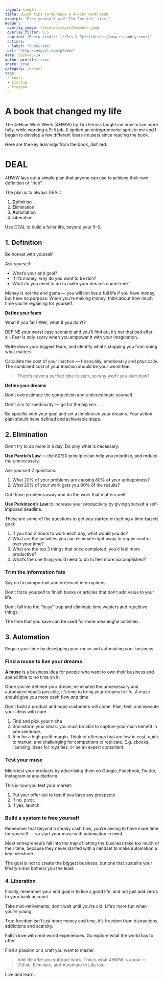 ```yaml
---
layout: single
title: Quick tips to achieve a 4-hour work week 
excerpt: "Free yourself with Tim Ferriss’ tips."
header:
 overlay_image: /assets/images/hammock.jpeg
 overlay_filter: 0.5
 caption: "Photo credit: [**Ris & Ry**](https://www.risandry.com/)"
 actions:
 - label: "Subscribe"
 url: "http://eepurl.com/g7u8ez"
date: 2020-08-24
author_profile: true
share: true 
category: lessons
tags:
 - tools
 - startup
 - freedom
---
```


# A book that changed my life

The 4-Hour Work Week (4HWW) by Tim Ferriss taught me how to live more fully, while working a 9-5 job. It ignited an entrepreneurial spirit in me and I began to develop a few different ideas (muses) since reading the book. 

Here are the key learnings from the book, distilled.

# DEAL

4HWW lays out a simple plan that anyone can use to achieve their own definition of “rich”.

The plan is to always DEAL:
1. **D**efinition 
2. **E**limination
3. **A**utomation
4. **L**iberation

Use DEAL to build a fuller life, beyond your 9-5. 

## 1. Definition

Be honest with yourself.

Ask yourself:
- What’s your end goal?
- If it’s money, why do you want to be rich?
- What do you need to do to make your dreams come true?

Money is not the end game — you will not live a full life if you have money, but have no purpose. When you’re making money, think about how much time you’re regaining for yourself. 

**Define your fears**

What if you fail? Well, what if you don’t?

DEFINE your worst case scenario and you’ll find out it’s not that bad after all. Fear is only scary when you empower it with your imagination. 

Write down your biggest fears, and identify what’s stopping you from doing what matters.

Calculate the cost of your inaction — financially, emotionally and physically. The combined cost of your inaction should be your worst fear. 

> There’s never a perfect time to start, so why won’t you start now?

**Define your dreams** 

Don’t overestimate the competition and underestimate yourself. 

Don’t aim for mediocrity — go for the big win. 

Be specific with your goal and set a timeline on your dreams. Your action plan should have defined and achievable steps.

## 2. Elimination

Don’t try to do more in a day. Do only what is necessary.

**Use Pareto’s Law** — the 80/20 principle can help you prioritise, and reduce the unnecessary. 

Ask yourself 2 questions:
1. What 20% of your problems are causing 80% of your unhappiness?
2. What 20% of your work gets you 80% of the results?

Cut those problems away and do the work that matters well. 

**Use Parkinson’s Law** to increase your productivity by giving yourself a self-imposed deadline. 

These are some of the questions to get you started on setting a time-based goal:
1. If you had 2 hours to work each day, what would you do?
2. What are the activities you can eliminate right away to regain control over your time?
3. What are the top 3 things that once completed, you’d feel more productive?
4. What’s the one thing you’d need to do to feel more accomplished?

### Trim the information fats

Say no to unimportant and irrelevant interruptions. 

Don’t force yourself to finish books or articles that don’t add value to your life.

Don’t fall into the “busy” trap and eliminate time wasters and repetitive things. 

The time that you save can be used for more meaningful activities.

## 3. Automation

Regain your time by developing your muse and automating your business.

### Find a muse to live your dreams

**A muse** is a business idea for people who want to own their business and spend little to no time on it.

Once you’ve defined your dream, eliminated the unnecessary and automated what’s possible, it’s time to bring your dreams to life. A muse should give you more cash flow *and* time.

Don’t build a product and hope customers will come. Plan, test, and execute your ideas with care. 

1. Find and pick your niche
2. Brainstorm your ideas: you must be able to capture your main benefit in one sentence. 
3. Aim for a high profit margin. Think of offerings that are low in cost, quick to market, and challenging for competitors to replicate. E.g. ebooks, licensing ideas for royalties, or be an expert consultant. 

### Test your muse

Microtest your products by advertising them on Google, Facebook, Twitter, Instagram or any platform.

This is how you test your market:
1. Put your offer out to test if you have any prospects 
2. If no, pivot. 
3. If yes, launch. 

### Build a system to free yourself 

Remember that beyond a steady cash flow, you’re aiming to have  more time for yourself — so start your muse with automation in mind. 

Most entrepreneurs fall into the trap of letting the business take too much of their time, because they never started with a mindset to make automation a key milestone. 

The goal is not to create the biggest business, but one that sustains your lifestyle and bothers you the least. 

### 4. Liberation

Finally, remember your end goal is to live a good life, and not just add zeros to your bank account. 

Take mini-retirements, don’t wait until you’re old. Life’s more fun when you’re young.

True freedom isn’t just more money and time, it’s freedom from distractions, addictions and scarcity. 

Fall in love with real-world experiences. Go explore what the world has to offer.

Find a passion or a craft you want to master.

> Add life after you subtract work. This is what 4HWW is about — Define, Eliminate, and Automate to Liberate.

Live and learn. 


